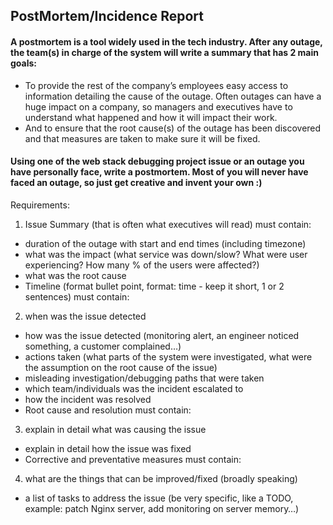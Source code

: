 ## PostMortem/Incidence Report

#### A postmortem is a tool widely used in the tech industry. After any outage, the team(s) in charge of the system will write a summary that has 2 main goals:

- To provide the rest of the company’s employees easy access to information detailing the cause of the outage. Often outages can have a huge impact on a company, so managers and executives have to understand what happened and how it will impact their work.
- And to ensure that the root cause(s) of the outage has been discovered and that measures are taken to make sure it will be fixed.

#### Using one of the web stack debugging project issue or an outage you have personally face, write a postmortem. Most of you will never have faced an outage, so just get creative and invent your own :)

Requirements:

1. Issue Summary (that is often what executives will read) must contain:
- duration of the outage with start and end times (including timezone)
- what was the impact (what service was down/slow? What were user experiencing? How many % of the users were affected?)
- what was the root cause
- Timeline (format bullet point, format: time - keep it short, 1 or 2 sentences) must contain:

2. when was the issue detected
- how was the issue detected (monitoring alert, an engineer noticed something, a customer complained…)
- actions taken (what parts of the system were investigated, what were the assumption on the root cause of the issue)
- misleading investigation/debugging paths that were taken
- which team/individuals was the incident escalated to
- how the incident was resolved
- Root cause and resolution must contain:

3. explain in detail what was causing the issue
- explain in detail how the issue was fixed
- Corrective and preventative measures must contain:

4. what are the things that can be improved/fixed (broadly speaking)
- a list of tasks to address the issue (be very specific, like a TODO, example: patch Nginx server, add monitoring on server memory…)
